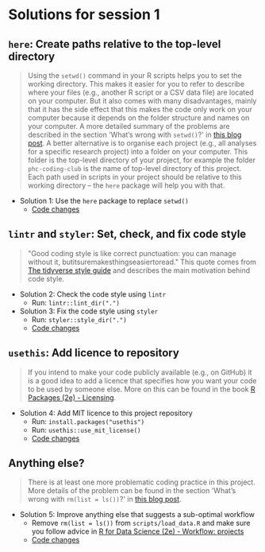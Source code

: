 # Solutions for session 1

## `here`: Create paths relative to the top-level directory

> Using the `setwd()` command in your R scripts helps you to set the working directory. This makes it easier for you to refer to describe where your files (e.g., another R script or a CSV data file) are located on your computer. But it also comes with many disadvantages, mainly that it has the side effect that this makes the code only work on your computer because it depends on the folder structure and names on your computer.  A more detailed summary of the problems are described in the section 'What’s wrong with `setwd()`?' in [this blog post](https://www.tidyverse.org/blog/2017/12/workflow-vs-script/). A better alternative is to organise each project (e.g., all analyses for a specific research project) into a folder on your computer. This folder is the top-level directory of your project, for example the folder `phc-coding-club` is the name of top-level directory of this project. Each path used in scripts in your project should be relative to this working directory – the `here` package will help you with that.

* Solution 1: Use the `here` package to replace `setwd()`
  * [Code changes](https://github.com/milanwiedemann/phc-coding-club/pull/9/commits/ec9b02e35b5fe3eb770e083dbd8b77a4a5c4cea0)
  
## `lintr` and `styler`: Set, check, and fix code style

> "Good coding style is like correct punctuation: you can manage without it, butitsuremakesthingseasiertoread." This quote comes from [The tidyverse style guide](https://style.tidyverse.org/) and describes the main motivation behind code style.

* Solution 2: Check the code style using `lintr`
  * Run: `lintr::lint_dir(".")`
* Solution 3: Fix the code style using `styler`
  * Run: `styler::style_dir(".")`
  * [Code changes](https://github.com/milanwiedemann/phc-coding-club/pull/9/commits/b3de6fad3439b69d81addfc06254bc400245f1ee)

## `usethis`: Add licence to repository

> If you intend to make your code publicly available (e.g., on GitHub) it is a good idea to add a licence that specifies how you want your code to be used by someone else. More on this can be found in the book [R Packages (2e) - Licensing](https://r-pkgs.org/license.html).

* Solution 4: Add MIT licence to this project repository
  * Run: `install.packages("usethis")`
  * Run: `usethis::use_mit_license()`
  * [Code changes](https://github.com/milanwiedemann/phc-coding-club/pull/9/commits/66334cdea47c9101e68212fc178fa68701798961)

## Anything else?

> There is at least one more problematic coding practice in this project. More details of the problem can be found in the section 'What’s wrong with `rm(list = ls())`?' in [this blog post](https://www.tidyverse.org/blog/2017/12/workflow-vs-script/).

* Solution 5: Improve anything else that suggests a sub-optimal workflow
  * Remove `rm(list = ls())` from `scripts/load_data.R` and make sure you follow advice in [R for Data Science (2e) - Workflow: projects](https://r4ds.had.co.nz/workflow-projects.html)
  * [Code changes](https://github.com/milanwiedemann/phc-coding-club/pull/9/commits/dc1295cf98c71098d7b21c3dfda48ae888b7e6e6)
